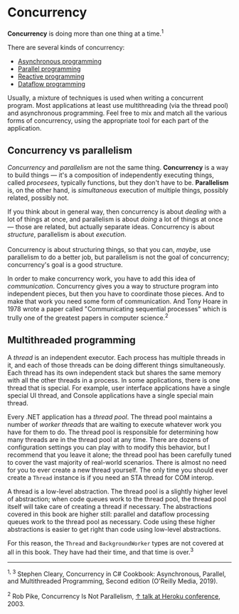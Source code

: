 # Concurrency

**Concurrency** is doing more than one thing at a time.<sup>1</sup>

There are several kinds of concurrency:

- [Asynchronous programming](asynchronous%20programming.md)
- [Parallel programming](parallel%20programming.md)
- [Reactive programming](reactive%20programming.md)
- [Dataflow programming](dataflow%20programming.md)

Usually, a mixture of techniques is used when writing a concurrent program. Most applications at least use multithreading (via the thread pool) and asynchronous programming. Feel free to mix and match all the various forms of concurrency, using the appropriate tool for each part of the application.

## Concurrency vs parallelism

_Concurrency_ and _parallelism_ are not the same thing. **Concurrency** is a way to build things — it's a composition of independently executing things, called _procesees_, typically functions, but they don't have to be. **Parallelism** is, on the other hand, is _simultaneous_ execution of multiple things, possibly related, possibly not.

If you think about in general way, then concurrency is about _dealing_ with a lot of things at once, and parallelism is about _doing_ a lot of things at once — those are related, but actually separate ideas. Concurrency is about _structure_, parallelism is about _execution_. <br><br>Concurrency is about structuring things, so that you can, _maybe_, use parallelism to do a better job, but parallelism is not the goal of concurrency; concurrency's goal is a good structure.

In order to make concurrency work, you have to add this idea of _communication_. Concurrency gives you a way to structure program into independent pieces, but then you have to coordinate those pieces. And to make that work you need some form of communication. And Tony Hoare in 1978 wrote a paper called "Communicating sequential processes" which is trully one of the greatest papers in computer science.<sup>2</sup>

## Multithreaded programming

A _thread_ is an independent executor. Each process has multiple threads in it, and each of those threads can be doing different things simultaneously. Each thread has its own independent stack but shares the same memory with all the other threads in a process. In some applications, there is one thread that is special. For example, user interface applications have a single special UI thread, and Console applications have a single special main thread.

Every .NET application has a _thread pool_. The thread pool maintains a number of _worker threads_ that are waiting to execute whatever work you have for them to do. The thread pool is responsible for determining how many threads are in the thread pool at any time. There are dozens of configuration settings you can play with to modify this behavior, but I recommend that you leave it alone; the thread pool has been carefully tuned to cover the vast majority of real-world scenarios. There is almost no need for you to ever create a new thread yourself. The only time you should ever create a `Thread` instance is if you need an STA thread for COM interop.

A thread is a low-level abstraction. The thread pool is a slightly higher level of abstraction; when code queues work to the thread pool, the thread pool itself will take care of creating a thread if necessary. The abstractions covered in this book are higher still: parallel and dataflow processing queues work to the thread pool as necessary. Code using these higher abstractions is easier to get right than code using low-level abstractions.

For this reason, the `Thread` and `BackgroundWorker` types are not covered at all in this book. They have had their time, and that time is over.<sup>3</sup>

<hr>

<sup>1, 3</sup> Stephen Cleary, Concurrency in C# Cookbook: Asynchronous, Parallel, and Multithreaded Programming, Second edition (O'Reilly Media, 2019).

<sup>2</sup> Rob Pike, Concurrency Is Not Parallelism, [↑ talk at Heroku conference](https://vimeo.com/49718712), 2003.
